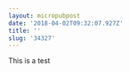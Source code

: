 ```yaml
---
layout: micropubpost
date: '2018-04-02T09:32:07.927Z'
title: ''
slug: '34327'
---
```

This is a test
